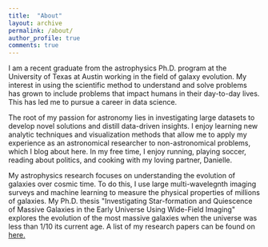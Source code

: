```yaml
---
title:  "About"
layout: archive
permalink: /about/
author_profile: true
comments: true
---
```


I am a recent graduate from the astrophysics Ph.D. program at the
University of Texas at Austin working in the field of galaxy evolution.
My interest in using the scientific method to understand and solve 
problems has grown to include problems that impact humans in their day-to-day lives.
This has led me to pursue a career in data science.

The root of my passion for astronomy lies in investigating large datasets to
develop novel solutions and distill data-driven insights. I enjoy learning
new analytic techniques and visualization methods that allow me to apply my
experience as an astronomical researcher to non-astronomical problems, which
I blog about here. In my free time, I enjoy running, playing soccer, 
reading about politics, and cooking with my loving partner, Danielle.

My astrophysics research focuses on understanding the evolution of galaxies 
over cosmic time. To do this, I use large multi-wavelegnth imaging surveys and 
machine learning to measure the physical properties of millions of galaxies. 
My Ph.D. thesis "Investigating Star-formation and Quiescence of Massive 
Galaxies in the Early Universe Using Wide-Field Imaging" explores the evolution of 
the most massive galaxies when the universe was less than 1/10 its current age. 
A list of my research papers can be found on
[here.](https://arxiv.org/search/?searchtype=author&query=Stevans%2C+M)